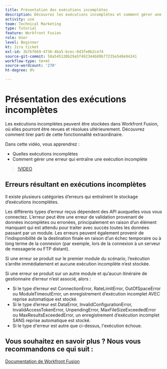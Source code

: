 ```yaml
---
title: Présentation des exécutions incomplètes
description: Découvrez les exécutions incomplètes et comment gérer une erreur qui entraîne une exécution incomplète dans [!DNL Adobe Workfront Fusion].
activity: use
team: Technical Marketing
type: Tutorial
feature: Workfront Fusion
role: User
level: Beginner
kt: Jira ticket
exl-id: 3b7bf669-4736-4ba5-bcec-0d3fe0b2ce74
source-git-commit: 58a545120b29a5f492344b89b77235e548e94241
workflow-type: tm+mt
source-wordcount: '270'
ht-degree: 0%

---
```


# Présentation des exécutions incomplètes

Les exécutions incomplètes peuvent être stockées dans Workfront Fusion, où elles pourront être revues et résolues ultérieurement. Découvrez comment tirer parti de cette fonctionnalité extraordinaire.

Dans cette vidéo, vous apprendrez :

* Quelles exécutions incomplètes
* Comment gérer une erreur qui entraîne une exécution incomplète

>[!VIDEO](https://video.tv.adobe.com/v/335307/?quality=12)

## Erreurs résultant en exécutions incomplètes

Il existe plusieurs catégories d’erreurs qui entraînent le stockage d’exécutions incomplètes.

Les différents types d’erreur reçus dépendent des API auxquelles vous vous connectez. L’erreur peut être une erreur de validation provenant de données incomplètes ou erronées, principalement en raison d’un élément manquant qui est attendu pour traiter avec succès toutes les données passant par un module. Les erreurs peuvent également provenir de l’indisponibilité de la destination finale en raison d’un échec temporaire ou à long terme de la connexion (par exemple, lors de la connexion à un serveur de messagerie ou FTP distant).

Si une erreur se produit sur le premier module du scénario, l’exécution s’arrête immédiatement et aucune exécution incomplète n’est stockée.

Si une erreur se produit sur un autre module et qu’aucun itinéraire de gestionnaire d’erreur n’est associé, alors :

* Si le type d’erreur est ConnectionError, RateLimitError, OutOfSpaceError ou ModuleTimeoutError, un enregistrement d’exécution incomplet AVEC reprise automatique est stocké.
* Si le type d’erreur est DataError, InvalidConfigurationError, InvalidAccessTokenError, UnpendingError, MaxFileSizeExceededError ou MaxResultsExceededError, un enregistrement d’exécution incomplet SANS reprise automatique est stocké.
* Si le type d&#39;erreur est autre que ci-dessus, l&#39;exécution échoue.

## Vous souhaitez en savoir plus ? Nous vous recommandons ce qui suit :

[Documentation de Workfront Fusion](https://experienceleague.adobe.com/docs/workfront/using/adobe-workfront-fusion/workfront-fusion-2.html?lang=en)
